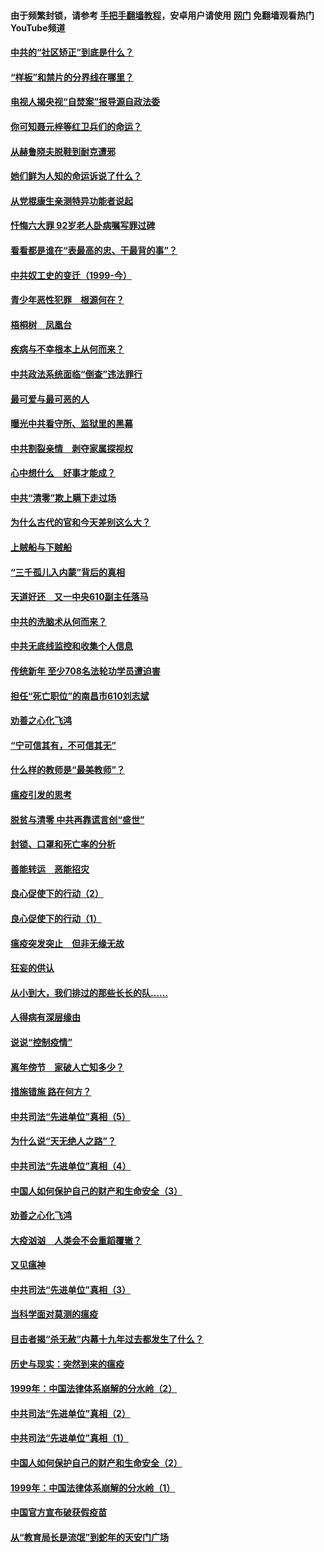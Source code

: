 #### 由于频繁封锁，请参考 [手把手翻墙教程](https://github.com/gfw-breaker/guides/wiki/)，安卓用户请使用 [网门](https://github.com/gfw-breaker/nogfw/blob/master/dl.md?t=04071801) 免翻墙观看热门YouTube频道 

#### [中共的“社区矫正”到底是什么？](../pages/19/422870.md?t=04071801) 

#### [“样板”和禁片的分界线在哪里？](../pages/19/422704.md?t=04071801) 

#### [电视人揭央视“自焚案”报导源自政法委](../pages/19/422770.md?t=04071801) 

#### [你可知聂元梓等红卫兵们的命运？](../pages/19/422848.md?t=04071801) 

#### [从赫鲁晓夫脱鞋到耐克遭邪](../pages/19/422826.md?t=04071801) 

#### [她们鲜为人知的命运诉说了什么？](../pages/19/422754.md?t=04071801) 

#### [从党棍康生亲测特异功能者说起](../pages/19/422657.md?t=04071801) 

#### [忏悔六大罪 92岁老人卧病嘱写罪过碑](../pages/19/422750.md?t=04071801) 

#### [看看都是谁在“表最高的忠、干最背的事”？](../pages/19/422703.md?t=04071801) 

#### [中共奴工史的变迁（1999-今）](../pages/19/422656.md?t=04071801) 

#### [青少年恶性犯罪　根源何在？](../pages/19/422449.md?t=04071801) 

#### [梧桐树　凤凰台](../pages/19/422442.md?t=04071801) 

#### [疾病与不幸根本上从何而来？](../pages/19/422438.md?t=04071801) 

#### [中共政法系统面临“倒查”违法罪行](../pages/19/422497.md?t=04071801) 

#### [最可爱与最可恶的人](../pages/19/422448.md?t=04071801) 

#### [曝光中共看守所、监狱里的黑幕](../pages/19/422390.md?t=04071801) 

#### [中共割裂亲情　剥夺家属探视权](../pages/19/422364.md?t=04071801) 

#### [心中想什么　好事才能成？](../pages/19/422318.md?t=04071801) 

#### [中共“清零”欺上瞒下走过场](../pages/19/422306.md?t=04071801) 

#### [为什么古代的官和今天差别这么大？](../pages/19/422228.md?t=04071801) 

#### [上贼船与下贼船](../pages/19/422276.md?t=04071801) 

#### [“三千孤儿入内蒙”背后的真相](../pages/19/422229.md?t=04071801) 

#### [天道好还　又一中央610副主任落马](../pages/19/422155.md?t=04071801) 

#### [中共的洗脑术从何而来？](../pages/19/422154.md?t=04071801) 

#### [中共无底线监控和收集个人信息](../pages/19/422039.md?t=04071801) 

#### [传统新年 至少708名法轮功学员遭迫害](../pages/19/421946.md?t=04071801) 

#### [担任“死亡职位”的南昌市610刘志斌](../pages/19/421957.md?t=04071801) 

#### [劝善之心化飞鸿](../pages/19/421164.md?t=04071801) 

#### [“宁可信其有，不可信其无”](../pages/19/421691.md?t=04071801) 

#### [什么样的教师是“最美教师”？](../pages/19/421755.md?t=04071801) 

#### [瘟疫引发的思考](../pages/19/421594.md?t=04071801) 

#### [脱贫与清零 中共再靠谎言创“盛世”](../pages/19/421590.md?t=04071801) 

#### [封锁、口罩和死亡率的分析](../pages/19/421495.md?t=04071801) 

#### [善能转运　恶能招灾](../pages/19/421334.md?t=04071801) 

#### [良心促使下的行动（2）](../pages/19/421361.md?t=04071801) 

#### [良心促使下的行动（1）](../pages/19/421302.md?t=04071801) 

#### [瘟疫突发突止　但非无缘无故](../pages/19/421281.md?t=04071801) 

#### [狂妄的供认](../pages/19/421199.md?t=04071801) 

#### [从小到大，我们排过的那些长长的队……](../pages/19/421243.md?t=04071801) 

#### [人得病有深层缘由](../pages/19/420864.md?t=04071801) 

#### [说说“控制疫情”](../pages/19/420831.md?t=04071801) 

#### [离年傍节　家破人亡知多少？](../pages/19/420563.md?t=04071801) 

#### [措施错施  路在何方？](../pages/19/420076.md?t=04071801) 

#### [中共司法“先进单位”真相（5）](../pages/19/419453.md?t=04071801) 

#### [为什么说“天无绝人之路”？](../pages/19/419618.md?t=04071801) 

#### [中共司法“先进单位”真相（4）](../pages/19/419452.md?t=04071801) 

#### [中国人如何保护自己的财产和生命安全（3）](../pages/19/419405.md?t=04071801) 

#### [劝善之心化飞鸿](../pages/19/418758.md?t=04071801) 

#### [大疫汹汹　人类会不会重蹈覆辙？](../pages/19/419691.md?t=04071801) 

#### [又见瘟神](../pages/19/419225.md?t=04071801) 

#### [中共司法“先进单位”真相（3）](../pages/19/419451.md?t=04071801) 

#### [当科学面对莫测的瘟疫](../pages/19/419625.md?t=04071801) 

#### [目击者揭“杀无赦”内幕十九年过去都发生了什么？](../pages/19/419617.md?t=04071801) 

#### [历史与现实：突然到来的瘟疫](../pages/19/419619.md?t=04071801) 

#### [1999年：中国法律体系崩解的分水岭（2）](../pages/19/419455.md?t=04071801) 

#### [中共司法“先进单位”真相（2）](../pages/19/419450.md?t=04071801) 

#### [中共司法“先进单位”真相（1）](../pages/19/419449.md?t=04071801) 

#### [中国人如何保护自己的财产和生命安全（2）](../pages/19/419404.md?t=04071801) 

#### [1999年：中国法律体系崩解的分水岭（1）](../pages/19/419454.md?t=04071801) 

#### [中国官方宣布破获假疫苗](../pages/19/419504.md?t=04071801) 

#### [从“教育局长是流氓”到蛇年的天安门广场](../pages/19/419470.md?t=04071801) 

